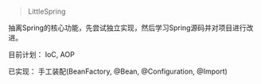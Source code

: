 > LittleSpring

抽离Spring的核心功能，先尝试独立实现，然后学习Spring源码并对项目进行改进。

目前计划： IoC, AOP

已实现： 手工装配(BeanFactory, @Bean, @Configuration, @Import)